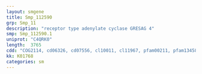 ```yaml
---
layout: smgene
title: Smp_112590
grp: Smp_11
description: "receptor type adenylate cyclase GRESAG 4"
smp: Smp_112590.1
uniprot: "C4QRK0"
length:  3765
cdd: "COG2114, cd06326, cd07556, cl10011, cl11967, pfam00211, pfam13458, smart00044"
kk: K01768
categories: sm
---
```


